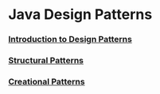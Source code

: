 # Java Design Patterns

### [Introduction to Design Patterns](1-introduction.md)
### [Structural Patterns](2-structural.md)
### [Creational Patterns](3-creational.md)
